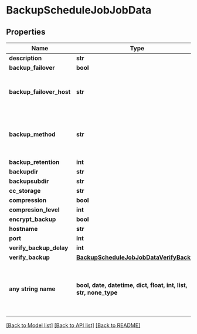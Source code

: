 # BackupScheduleJobJobData


## Properties
Name | Type | Description | Notes
------------ | ------------- | ------------- | -------------
**description** | **str** |  | [optional] 
**backup_failover** | **bool** |  | [optional] 
**backup_failover_host** | **str** |  | [optional]  if omitted the server will use the default value of "auto"
**backup_method** | **str** |  | [optional]  if omitted the server will use the default value of "pg_basebackup"
**backup_retention** | **int** |  | [optional] 
**backupdir** | **str** |  | [optional] 
**backupsubdir** | **str** |  | [optional] 
**cc_storage** | **str** |  | [optional] 
**compression** | **bool** |  | [optional] 
**compresion_level** | **int** |  | [optional] 
**encrypt_backup** | **bool** |  | [optional] 
**hostname** | **str** |  | [optional] 
**port** | **int** |  | [optional] 
**verify_backup_delay** | **int** |  | [optional] 
**verify_backup** | [**BackupScheduleJobJobDataVerifyBackup**](BackupScheduleJobJobDataVerifyBackup.md) |  | [optional] 
**any string name** | **bool, date, datetime, dict, float, int, list, str, none_type** | any string name can be used but the value must be the correct type | [optional]

[[Back to Model list]](../README.md#documentation-for-models) [[Back to API list]](../README.md#documentation-for-api-endpoints) [[Back to README]](../README.md)


